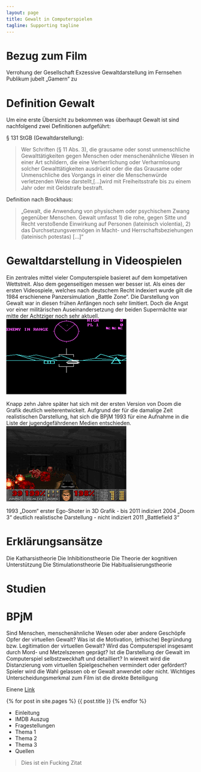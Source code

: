 ```yaml
---
layout: page
title: Gewalt in Computerspielen
tagline: Supporting tagline
---
```


Bezug zum Film
==============
Verrohung der Gesellschaft
Exzessive Gewaltdarstellung im Fernsehen
Publikum jubelt „Gamern“ zu

Definition Gewalt
=================

Um eine erste Übersicht zu bekommen was überhaupt Gewalt ist sind nachfolgend zwei Definitionen aufgeführt:

§ 131 StGB (Gewaltdarstellung): 
>Wer Schriften (§ 11 Abs. 3), die grausame oder sonst unmenschliche Gewalttätigkeiten gegen Menschen oder menschenähnliche Wesen in einer Art schildern, die eine Verherrlichung oder Verharmlosung solcher Gewalttätigkeiten ausdrückt oder die das Grausame oder Unmenschliche des Vorgangs in einer die Menschenwürde verletzenden Weise darstellt,[...]wird mit Freiheitsstrafe bis zu einem Jahr oder mit Geldstrafe bestraft.

Definition nach Brockhaus:
>„Gewalt, die Anwendung von physischem oder psychischem Zwang gegenüber Menschen. Gewalt umfasst 1) die rohe, gegen Sitte und Recht verstoßende Einwirkung auf Personen (lateinisch violentia), 2) das Durchsetzungsvermögen in Macht- und Herrschaftsbeziehungen (lateinisch potestas) \[…\]“

Gewaltdarstellung in Videospielen
=================================

Ein zentrales mittel vieler Computerspiele basieret auf dem kompetativen Wettstreit. Also dem gegenseitigen messen wer besser ist.
Als eines der ersten Videospiele, welches nach deutschem Recht indexiert wurde gilt die 1984 erschienene Panzersimulation „Battle Zone“. Die Darstellung von Gewalt war in diesen frühen Anfängen noch sehr limitiert. Doch die Angst vor einer militärischen Auseinandersetzung der beiden Supermächte war mitte der Achtziger noch sehr aktuell. ![Battle Zone](../../images/battlezone.png)

Knapp zehn Jahre später hat sich mit der ersten Version von Doom die Grafik deutlich weiterentwickelt. Aufgrund der für die damalige Zeit realistischen Darstellung, hat sich die BPjM 1993 für eine Aufnahme in die Liste der jugendgefährdenen Medien entschieden. ![Doom](../../images/doom.png "Ein Screenshot von Doom")


1993 „Doom“ erster Ego-Shoter in 3D Grafik - bis 2011 indiziert
2004 „Doom 3“ deutlich realistische Darstellung - nicht indiziert
2011 „Battlefield 3“

Erklärungsansätze
=================

Die Katharsistheorie
Die Inhibitionstheorie
Die Theorie der kognitiven Unterstützung
Die Stimulationstheorie
Die Habitualisierungstheorie

Studien
=======

BPjM
====

Sind Menschen, menschenähnliche Wesen oder aber andere Geschöpfe Opfer der virtuellen Gewalt?
Was ist die Motivation, (ethische) Begründung bzw. Legitimation der virtuellen Gewalt?
Wird das Computerspiel insgesamt durch Mord- und Metzelszenen geprägt?
Ist die Darstellung der Gewalt im Computerspiel selbstzweckhaft und detailliert?
In wieweit wird die Distanzierung vom virtuellen Spielgeschehen vermindert oder gefördert?
Spieler wird die Wahl gelassen ob er Gewalt anwendet oder nicht.
Wichtiges Unterscheidungsmerkmal zum Film ist die direkte Beteiligung

Einene [Link](http://google.com)

{% for post in site.pages %}
{{ post.title }}
{% endfor %}


* Einleitung
* IMDB Auszug
* Fragestellungen
* Thema 1
* Thema 2
* Thema 3
* Quellen

> Dies ist ein Fucking Zitat

